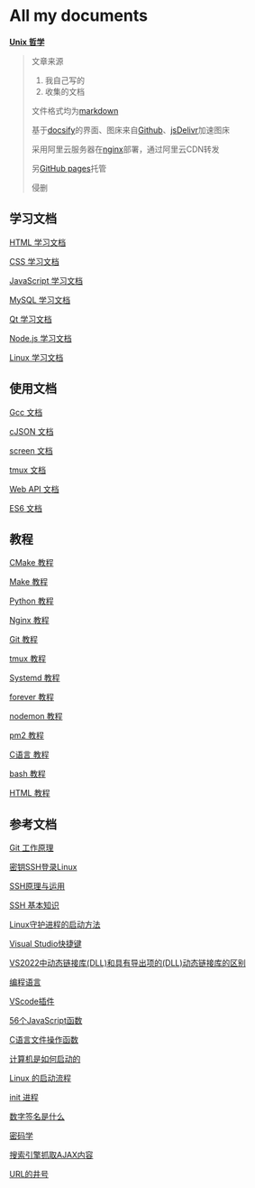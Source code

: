 # All my documents

[**Unix 哲学**](./markdown/Unix哲学.md)

> 文章来源
>
> 1. 我自己写的
> 2. 收集的文档
>
> 文件格式均为[markdown](https://baike.baidu.com/item/markdown/3245829?fr=aladdin)
>
> 基于[docsify](https://docsify.js.org/#/)的界面、图床来自[Github](https://github.com/)、[jsDelivr](https://www.jsdelivr.com/)加速图床
>
> 采用阿里云服务器在[nginx](http://nginx.org/)部署，通过阿里云CDN转发
>
> 另[GitHub pages](http://zerobiubiu.github.io/document/#/)托管
>
> 侵删

## 学习文档

[HTML 学习文档](./markdown/HTML学习.md)

[CSS 学习文档](./markdown/css.md)

[JavaScript 学习文档](./markdown/JavaScript.md)

[MySQL 学习文档](./markdown/MySQL.md)

[Qt 学习文档](./markdown/Qt.md)

[Node.js 学习文档](./markdown/Node.js.md)

[Linux 学习文档](./markdown/Linux学习.md)

## 使用文档

[Gcc 文档](./markdown/Gcc.md)

[cJSON 文档](./markdown/cJson文档.md)

[screen 文档](./markdown/screen.md)

[tmux 文档](./markdown/tmux.md)

[Web API 文档](./markdown/WebAPI.md)

[ES6 文档](./markdown/ES6.md)

## 教程

[CMake 教程](./markdown/CMake简介.md)

[Make 教程](./markdown/Make.md)

[Python 教程](./markdown/Python.md)

[Nginx 教程](./markdown/Nginx.md)

[Git 教程](./markdown/Git.md)

[tmux 教程](./markdown/tmux教程.md)

[Systemd 教程](./markdown/Systemd.md)

[forever 教程](./markdown/forever.md)

[nodemon 教程](./markdown/nodemon.md)

[pm2 教程](./markdown/pm2.md)

[C语言 教程](./markdown/C.md)

[bash 教程](./markdown/bash教程.md)

[HTML 教程](./markdown/HTML教程.md)

## 参考文档

[Git 工作原理](./markdown/Git工作原理.md)

[密钥SSH登录Linux](./markdown/密钥SSH登录.md)

[SSH原理与运用](./markdown/SSH原理与运用.md)

[SSH 基本知识](./markdown/SSH基本知识.md)

[Linux守护进程的启动方法](./markdown/Linux守护进程的启动方法.md)

[Visual Studio快捷键](./markdown/Visual_Studio快捷键.md)

[VS2022中动态链接库(DLL)和具有导出项的(DLL)动态链接库的区别](./markdown/VS2022中动态链接库(DLL)和具有导出项的(DLL)动态链接库的区别.md)

[编程语言](./markdown/编程语言.md)

[VScode插件](./markdown/VScode.md)

[56个JavaScript函数](./markdown/56个JavaScript函数.md)

[C语言文件操作函数](./markdown/C语言文件操作相关函数.md)

[计算机是如何启动的](./markdown/计算机是如何启动的.md)

[Linux 的启动流程](./markdown/Linux的启动流程.md)

[init 进程](./markdown/init.md)

[数字签名是什么](./markdown/数字签名.md)

[密码学](./markdown/密码学.md)

[搜索引擎抓取AJAX内容](./markdown/搜索引擎抓取AJAX内容.md)

[URL的井号](./markdown/URL的井号.md)

